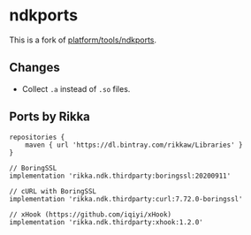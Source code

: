 # ndkports

This is a fork of [platform/tools/ndkports](https://android.googlesource.com/platform/tools/ndkports).

## Changes

* Collect `.a` instead of `.so` files.

## Ports by Rikka

```
repositories {
    maven { url 'https://dl.bintray.com/rikkaw/Libraries' }
}
```

```
// BoringSSL
implementation 'rikka.ndk.thirdparty:boringssl:20200911'

// cURL with BoringSSL
implementation 'rikka.ndk.thirdparty:curl:7.72.0-boringssl'

// xHook (https://github.com/iqiyi/xHook)
implementation 'rikka.ndk.thirdparty:xhook:1.2.0'
```
